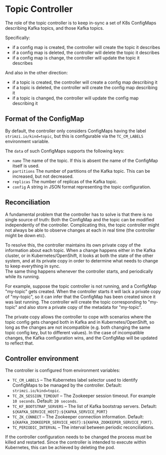 # Topic Controller

The role of the topic controller is to keep in-sync a set of K8s ConfigMaps describing Kafka topics, 
and those Kafka topics. 

Specifically:
 
* if a config map is created, the controller will create the topic it describes
* if a config map is deleted, the controller will delete the topic it describes
* if a config map is change, the controller will update the topic it describes

And also in the other direction:

* if a topic is created, the controller will create a config map describing it
* if a topic is deleted, the controller will create the config map describing it
* if a topic is changed, the controller will update the config map describing it

## Format of the ConfigMap

By default, the controller only considers ConfigMaps having the label `strimzi.io/kind=topic`, 
but this is configurable via the `TC_CM_LABELS` environment variable.

The `data` of such ConfigMaps supports the following keys:

* `name` The name of the topic. If this is absent the name of the ConfigMap itself is used.
* `partitions` The number of partitions of the Kafka topic. This can be increased, but not decreased.
* `replicas` The number of replicas of the Kafka topic. 
* `config` A string in JSON format representing the topic configuration. 

## Reconciliation

A fundamental problem that the controller has to solve is that there is no 
single source of truth: 
Both the ConfigMap and the topic can be modified independently of the controller. 
Complicating this, the topic controller might not always be able to observe
changes at each in real time (the controller might be down etc).
 
To resolve this, the controller maintains its own private copy of the 
information about each topic. 
When a change happens either in the Kafka cluster, or 
in Kubernetes/OpenShift, it looks at both the state of the other system, and at its 
private copy in order to determine what needs to change to keep everything in sync.  
The same thing happens whenever the controller starts, and periodically while its running.

For example, suppose the topic controller is not running, and a ConfigMap "my-topic" gets created. 
When the controller starts it will lack a private copy of "my-topic", 
so it can infer that the ConfigMap has been created since it was last running. 
The controller will create the topic corresponding to "my-topic" and also store a private copy of the 
metadata for "my-topic".

The private copy allows the controller to cope with scenarios where the topic 
config gets changed both in Kafka and in Kubernetes/OpenShift, so long as the 
changes are not incompatible (e.g. both changing the same topic config key, but to 
different values). 
In the case of incompatible changes, the Kafka configuration wins, and the ConfigMap will 
be updated to reflect that.


## Controller environment

The controller is configured from environment variables:

* `TC_CM_LABELS` 
– The Kubernetes label selector used to identify ConfigMaps to be managed by the controller.
  Default: `strimzi.io/kind=topic`.  
* `TC_ZK_SESSION_TIMEOUT`
– The Zookeeper session timeout. For example `10 seconds`. Default: `20 seconds`.
* `TC_KF_BOOTSTRAP_SERVERS`
– The list of Kafka bootstrap servers. Default: `${KAFKA_SERVICE_HOST}:${KAFKA_SERVICE_PORT}` 
* `TC_ZK_CONNECT`
– The Zookeeper connection information. Default: `${KAFKA_ZOOKEEPER_SERVICE_HOST}:${KAFKA_ZOOKEEPER_SERVICE_PORT}`.
* `TC_PERIODIC_INTERVAL`
– The interval between periodic reconciliations.

If the controller configuration needs to be changed the process must be killed and restarted.
Since the controller is intended to execute within Kubernetes, this can be achieved
by deleting the pod.